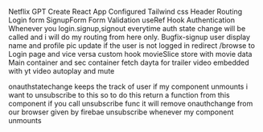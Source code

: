 Netflix GPT
Create React App
Configured Tailwind css
Header
Routing
Login form
SignupForm
Form Validation
useRef Hook
Authentication
Whenever you login.signup,signout everytime auth state change will be called and i will do my routing from here only.
Bugfix-signup user display name and profile pic update
if the user is not logged in redirect /browse to Login page and vice versa
custom hook 
movieSlice
store with movie data
Main container and sec container
fetch dayta for trailer video
embedded with yt video
autoplay and mute





onauthstatechange keeps the track of user if my component unmounts i want to unsubscribe to this
so to do this return a function from this component
if you call unsubscribe func it will remove onauthchange from our browser given by firebae
unsubscribe whenever my component unmounts
